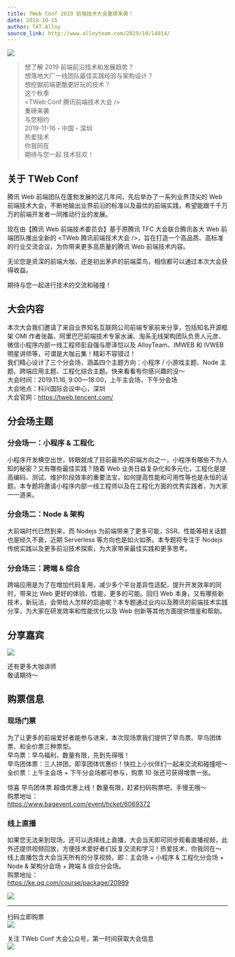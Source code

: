 ```yaml
---
title: TWeb Conf 2019 前端技术大会重磅来袭！
date: 2019-10-15
author: TAT.Alloy
source_link: http://www.alloyteam.com/2019/10/14014/
---
```


<!-- {% raw %} - for jekyll -->

![](http://www.alloyteam.com/wp-content/uploads/2019/10/640.jpeg)

> 想了解 2019 前端前沿技术和发展趋势？  
> 想落地大厂一线团队最佳实践经验与架构设计？  
> 想挖掘前端更酷更好玩的技术？  
> 这个秋季  
> &lt;TWeb Conf 腾讯前端技术大会 />  
> 重磅来袭  
> 与您相约  
> 2019-11-16・中国・深圳  
> 热爱技术  
> 你我同在  
> 期待与您一起 技术狂欢！

## 关于 TWeb Conf

腾讯 Web 前端团队在蓬勃发展的这几年间，先后举办了一系列业界顶尖的 Web 前端技术大会，不断地输出业界前沿的标准以及最优的前端实践，希望能跟千千万万的前端开发者一同推动行业的发展。

现在由【腾讯 Web 前端技术委员会】基于原腾讯 TFC 大会联合腾讯各大 Web 前端团队推出全新的 &lt;TWeb 腾讯前端技术大会 />，旨在打造一个高品质、高标准的行业交流会议，为你带来更多高质量的腾讯 Web 前端技术内容。

无论您是资深的前端大咖，还是初出茅庐的前端菜鸟，相信都可以通过本次大会获得收益。

期待与您一起进行技术的交流和碰撞！

## 大会内容

本次大会我们邀请了来自业界知名互联网公司前端专家前来分享，包括知名开源框架 OMI 作者张磊、阿里巴巴前端技术专家水澜、淘系无线架构团队负责人元彦、微信小程序内部一线工程师彭自强与廖泽恺以及 AlloyTeam、IMWEB 和 IVWEB 明星讲师等，可谓是大咖云集！精彩不容错过！  
我们精心设计了三个分会场，涵盖四个主题方向：小程序 / 小游戏主题、Node 主题、跨端应用主题、工程化综合主题。快来看看有你感兴趣的没～  
大会时间：2019.11.16, 9:00—18:00，上午主会场，下午分会场  
大会地点：科兴国际会议中心，深圳  
大会官网：<https://tweb.tencent.com/>

## 分会场主题

### 分会场一：小程序 & 工程化

小程序开发横空出世，转眼就成了目前最热的前端方向之一，小程序有哪些不为人知的秘密？又有哪些最佳实践？随着 Web 业务日益复杂化和多元化，工程化是提高编码、测试、维护阶段效率的重要法宝，如何提高性能和可用性等也是永恒的话题。本专题将邀请小程序内部一线工程师以及在工程化方面的优秀实践者，为大家一一道来。

### 分会场二：Node & 架构

大前端时代已然到来，而 Nodejs 为前端带来了更多可能，SSR、性能等相关话题也是经久不衰，近期 Serverless 等方向也是如火如荼。本专题将专注于 Nodejs 传统实践以及更多前沿技术探索，为大家带来最佳实践和更多思考。

### 分会场三：跨端 & 综合

跨端应用是为了在增加代码复用，减少多个平台差异性适配，提升开发效率的同时，带来比 Web 更好的体验、性能，更多的可能。回归 Web 本身，又有哪些新技术，新玩法，会带给人怎样的启迪呢？本专题通过业内以及腾讯的前端技术实践分享，为大家在研发效率和性能优化以及 Web 创新等其他方面提供借鉴和帮助。

## 分享嘉宾

![](http://www.alloyteam.com/wp-content/uploads/2019/10/share_eiru033j4wje89i34n.png)

还有更多大咖讲师  
敬请期待～

## 购票信息

### 现场门票

为了让更多的前端爱好者能参与进来，本次现场票我们提供了早鸟票、早鸟团体票、和全价票三种票型。  
早鸟票：早鸟福利，数量有限，先到先得哦！  
早鸟团体票：三人拼团，即享团体优惠价！快拉上小伙伴们一起来交流和碰撞吧～  
全价票：上午主会场 + 下午分会场都可参与，购票 10 张还可获得增票一张。

惊喜 早鸟团体票 超值优惠上线！数量有限，赶紧扫码购票吧，手慢无哦～  
购票地址：  
<https://www.bagevent.com/event/ticket/6069372>

### 线上直播

如果您无法来到现场，还可以选择线上直播，大会当天即可同步观看直播视频，此外还提供视频回放，方便技术爱好者们反复交流和学习！热爱技术，你我同在～  
线上直播包含大会当天所有的分享视频，即：主会场 + 小程序 & 工程化分会场 + Node & 架构分会场 + 跨端 & 综合分会场。  
购票地址：  
<https://ke.qq.com/course/package/20989>

![](http://www.alloyteam.com/wp-content/uploads/2019/10/234234.jpeg)

* * *

扫码立即购票  
![](http://www.alloyteam.com/wp-content/uploads/2019/10/640.png)

关注 TWeb Conf 大会公众号，第一时间获取大会信息  
![](http://www.alloyteam.com/wp-content/uploads/2019/10/640-1.jpeg)


<!-- {% endraw %} - for jekyll -->